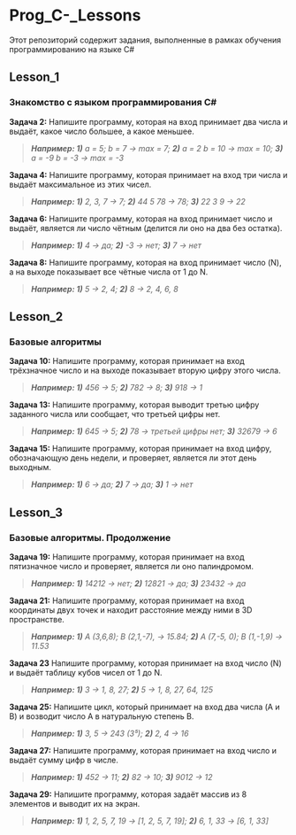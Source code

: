 # Prog_C-_Lessons
Этот репозиторий содержит задания, выполненные в рамках обучения программированию на языке С#

## Lesson_1
### Знакомство с языком программирования С#
**Задача 2:** Напишите программу, которая на вход принимает два числа и выдаёт, какое число большее, а какое меньшее.
> _**Например: 1)** a = 5; b = 7 -> max = 7;   **2)** a = 2 b = 10 -> max = 10;  **3)** a = -9 b = -3 -> max = -3_

**Задача 4:** Напишите программу, которая принимает на вход три числа и выдаёт максимальное из этих чисел.
> _**Например: 1)** 2, 3, 7 -> 7; **2)** 44 5 78 -> 78; **3)** 22 3 9 -> 22_

**Задача 6:** Напишите программу, которая на вход принимает число и выдаёт, является ли число чётным (делится ли оно на два без остатка).
> _**Например: 1)** 4 -> да; **2)** -3 -> нет; **3)** 7 -> нет_

**Задача 8:** Напишите программу, которая на вход принимает число (N), а на выходе показывает все чётные числа от 1 до N.
> _**Например: 1)** 5 -> 2, 4; **2)** 8 -> 2, 4, 6, 8_

## Lesson_2
### Базовые алгоритмы
**Задача 10:** Напишите программу, которая принимает на вход трёхзначное число и на выходе показывает вторую цифру этого числа.
> _**Например: 1)** 456 -> 5; **2)** 782 -> 8; **3)** 918 -> 1_

**Задача 13:** Напишите программу, которая выводит третью цифру заданного числа или сообщает, что третьей цифры нет.
> _**Например: 1)** 645 -> 5; **2)** 78 -> третьей цифры нет; **3)** 32679 -> 6_

**Задача 15:** Напишите программу, которая принимает на вход цифру, обозначающую день недели, и проверяет, является ли этот день выходным.
> _**Например: 1)** 6 -> да; **2)** 7 -> да; **3)** 1 -> нет_

## Lesson_3
### Базовые алгоритмы. Продолжение
**Задача 19:** Напишите программу, которая принимает на вход пятизначное число и проверяет, является ли оно палиндромом.
> _**Например: 1)** 14212 -> нет; **2)** 12821 -> да; **3)** 23432 -> да_

**Задача 21:** Напишите программу, которая принимает на вход координаты двух точек и находит расстояние между ними в 3D пространстве.
> _**Например: 1)** A (3,6,8); B (2,1,-7), -> 15.84; **2)** A (7,-5, 0); B (1,-1,9) -> 11.53_

**Задача 23** Напишите программу, которая принимает на вход число (N) и выдаёт таблицу кубов чисел от 1 до N.
> _**Например: 1)** 3 -> 1, 8, 27; **2)** 5 -> 1, 8, 27, 64, 125_

**Задача 25:** Напишите цикл, который принимает на вход два числа (A и B) и возводит число A в натуральную степень B.
> _**Например: 1)** 3, 5 -> 243 (3⁵); **2)** 2, 4 -> 16_

**Задача 27:** Напишите программу, которая принимает на вход число и выдаёт сумму цифр в числе.
> _**Например: 1)** 452 -> 11; **2)** 82 -> 10; **3)** 9012 -> 12_

**Задача 29:** Напишите программу, которая задаёт массив из 8 элементов и выводит их на экран.
> _**Например: 1)** 1, 2, 5, 7, 19 -> [1, 2, 5, 7, 19]; **2)** 6, 1, 33 -> [6, 1, 33]_